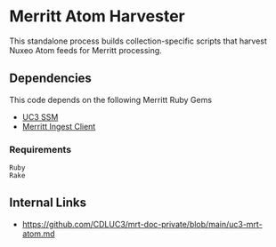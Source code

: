 # Merritt Atom Harvester

This standalone process builds collection-specific scripts that harvest Nuxeo Atom feeds for Merritt processing.

## Dependencies

This code depends on the following Merritt Ruby Gems
- [UC3 SSM](https://github.com/CDLUC3/uc3-ssm)
- [Merritt Ingest Client](https://rubygems.org/gems/mrt-ingest)

### Requirements
```
Ruby
Rake
```

## Internal Links
- https://github.com/CDLUC3/mrt-doc-private/blob/main/uc3-mrt-atom.md

